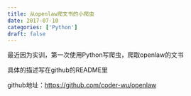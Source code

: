 ```yaml
---
title: 从openlaw爬文书的小爬虫
date: 2017-07-10
categories: ['Python']
draft: false
---
```


最近因为实训，第一次使用Python写爬虫，爬取openlaw的文书

具体的描述写在github的README里

github地址：https://github.com/coder-wu/openlaw

